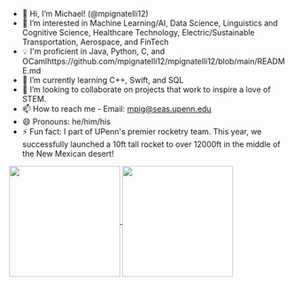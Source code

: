 - 👋 Hi, I’m Michael! (@mpignatelli12)
- 👀 I’m interested in Machine Learning/AI, Data Science, Linguistics and Cognitive Science, Healthcare Technology, Electric/Sustainable Transportation, Aerospace, and FinTech
- 💡 I'm proficient in Java, Python, C, and OCamlhttps://github.com/mpignatelli12/mpignatelli12/blob/main/README.md
- 🌱 I’m currently learning C++, Swift, and SQL 
- 💞️ I’m looking to collaborate on projects that work to inspire a love of STEM.
- 📫 How to reach me - Email: mpig@seas.upenn.edu
- 😄 Pronouns: he/him/his
- ⚡ Fun fact: I part of UPenn's premier rocketry team. This year, we successfully launched a 10ft tall rocket to over 12000ft in the middle of the New Mexican desert!

<a href="https://github.com/anuraghazra/github-readme-stats">
  <img height=200 align="center" src="https://github-readme-stats.vercel.app/api?username=mpignatelli12&rank_icon=github&theme=transparent" />
</a>
<a href="https://github.com/anuraghazra/convoychat">
  <img height=200 align="center" src="https://github-readme-stats.vercel.app/api/top-langs?username=mpignatelli12&layout=compact&langs_count=8&card_width=320&size_weight=0.5&count_weight=0.5&theme=transparent" />
</a>
<!---
mpignatelli12/mpignatelli12 is a ✨ special ✨ repository because its `README.md` (this file) appears on your GitHub profile.
You can click the Preview link to take a look at your changes.
--->

